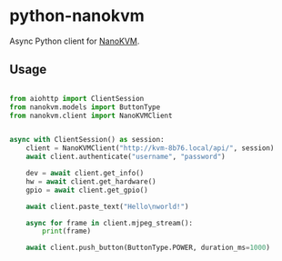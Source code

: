 # python-nanokvm

Async Python client for [NanoKVM](https://github.com/sipeed/NanoKVM).

## Usage

```python

from aiohttp import ClientSession
from nanokvm.models import ButtonType
from nanokvm.client import NanoKVMClient


async with ClientSession() as session:
    client = NanoKVMClient("http://kvm-8b76.local/api/", session)
    await client.authenticate("username", "password")

    dev = await client.get_info()
    hw = await client.get_hardware()
    gpio = await client.get_gpio()

    await client.paste_text("Hello\nworld!")

    async for frame in client.mjpeg_stream():
        print(frame)

    await client.push_button(ButtonType.POWER, duration_ms=1000)
```